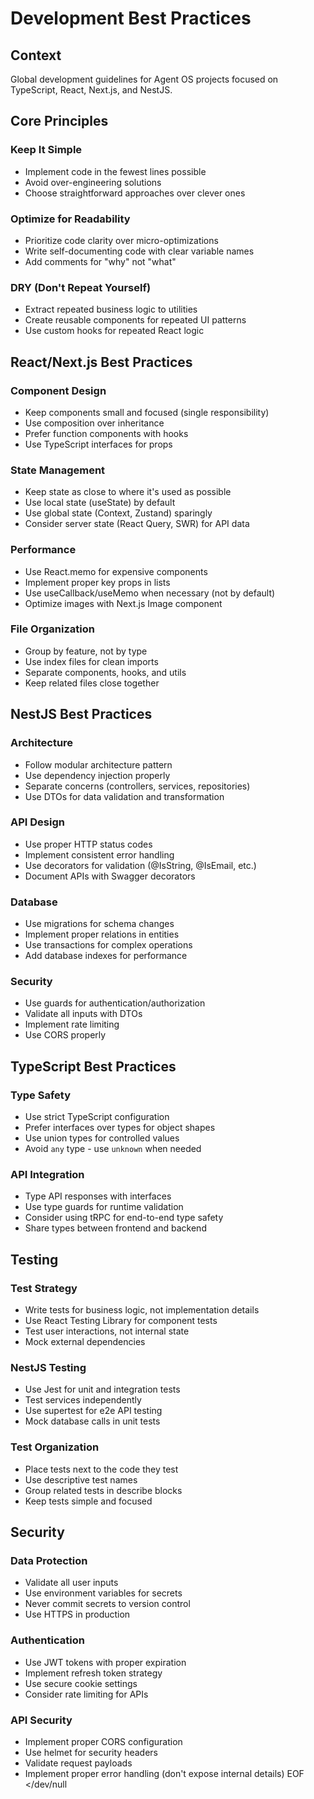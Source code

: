 # Development Best Practices

## Context

Global development guidelines for Agent OS projects focused on TypeScript, React, Next.js, and NestJS.

## Core Principles

### Keep It Simple
- Implement code in the fewest lines possible
- Avoid over-engineering solutions
- Choose straightforward approaches over clever ones

### Optimize for Readability
- Prioritize code clarity over micro-optimizations
- Write self-documenting code with clear variable names
- Add comments for "why" not "what"

### DRY (Don't Repeat Yourself)
- Extract repeated business logic to utilities
- Create reusable components for repeated UI patterns
- Use custom hooks for repeated React logic

## React/Next.js Best Practices

### Component Design
- Keep components small and focused (single responsibility)
- Use composition over inheritance
- Prefer function components with hooks
- Use TypeScript interfaces for props

### State Management
- Keep state as close to where it's used as possible
- Use local state (useState) by default
- Use global state (Context, Zustand) sparingly
- Consider server state (React Query, SWR) for API data

### Performance
- Use React.memo for expensive components
- Implement proper key props in lists
- Use useCallback/useMemo when necessary (not by default)
- Optimize images with Next.js Image component

### File Organization
- Group by feature, not by type
- Use index files for clean imports
- Separate components, hooks, and utils
- Keep related files close together

## NestJS Best Practices

### Architecture
- Follow modular architecture pattern
- Use dependency injection properly
- Separate concerns (controllers, services, repositories)
- Use DTOs for data validation and transformation

### API Design
- Use proper HTTP status codes
- Implement consistent error handling
- Use decorators for validation (@IsString, @IsEmail, etc.)
- Document APIs with Swagger decorators

### Database
- Use migrations for schema changes
- Implement proper relations in entities
- Use transactions for complex operations
- Add database indexes for performance

### Security
- Use guards for authentication/authorization
- Validate all inputs with DTOs
- Implement rate limiting
- Use CORS properly

## TypeScript Best Practices

### Type Safety
- Use strict TypeScript configuration
- Prefer interfaces over types for object shapes
- Use union types for controlled values
- Avoid `any` type - use `unknown` when needed

### API Integration
- Type API responses with interfaces
- Use type guards for runtime validation
- Consider using tRPC for end-to-end type safety
- Share types between frontend and backend

## Testing

### Test Strategy
- Write tests for business logic, not implementation details
- Use React Testing Library for component tests
- Test user interactions, not internal state
- Mock external dependencies

### NestJS Testing
- Use Jest for unit and integration tests
- Test services independently
- Use supertest for e2e API testing
- Mock database calls in unit tests

### Test Organization
- Place tests next to the code they test
- Use descriptive test names
- Group related tests in describe blocks
- Keep tests simple and focused

## Security

### Data Protection
- Validate all user inputs
- Use environment variables for secrets
- Never commit secrets to version control
- Use HTTPS in production

### Authentication
- Use JWT tokens with proper expiration
- Implement refresh token strategy
- Use secure cookie settings
- Consider rate limiting for APIs

### API Security
- Implement proper CORS configuration
- Use helmet for security headers
- Validate request payloads
- Implement proper error handling (don't expose internal details)
EOF </dev/null
